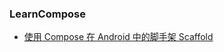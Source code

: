 ### LearnCompose

- [使用 Compose 在 Android 中的脚手架 Scaffold ](https://juejin.cn/post/7037737642208952357)
